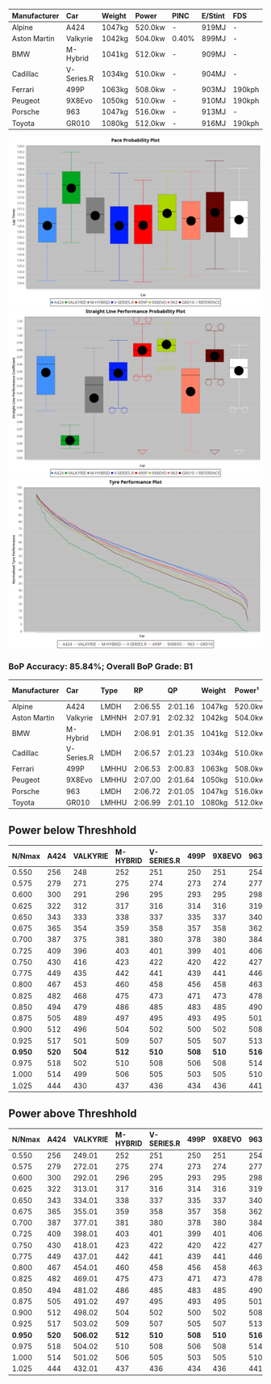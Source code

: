 | Manufacturer | Car        | Weight | Power   | PINC    | E/Stint | FDS     |
|:-|:-|:-|:-|:-|:-|:-|
| Alpine       | A424       | 1047kg | 520.0kw |    -    | 919MJ   |    -    |
| Aston Martin | Valkyrie   | 1042kg | 504.0kw | 0.40%   | 899MJ   |    -    |
| BMW          | M-Hybrid   | 1041kg | 512.0kw |    -    | 909MJ   |    -    |
| Cadillac     | V-Series.R | 1034kg | 510.0kw |    -    | 904MJ   |    -    |
| Ferrari      | 499P       | 1063kg | 508.0kw |    -    | 903MJ   | 190kph  |
| Peugeot      | 9X8Evo     | 1050kg | 510.0kw |    -    | 910MJ   | 190kph  |
| Porsche      | 963        | 1047kg | 516.0kw |    -    | 913MJ   |    -    |
| Toyota       | GR010      | 1080kg | 512.0kw |    -    | 916MJ   | 190kph  |

![PACECHART](./IMG/CUSTOM.png)
![STRAIGHTLINEPERFORMANCECHART](./IMG/CUSTOM_sp.png)
![TYREPERFORMANCECHART](./IMG/CUSTOM_tw.png)

### BoP Accuracy: 85.84%; Overall BoP Grade: B1
| Manufacturer | Car        | Type  | RP      | QP      | Weight | Power¹  | Threshhold | PINC    | Power²   | E/Stint | AVG Vmax  | FDS     | RDLC | L/Stint | BOP-Grade | Model Accuracy | Model Points | Match%  | SimDiff |
|:-|:-|:-|:-|:-|:-|:-|:-|:-|:-|:-|:-|:-|:-|:-|:-|:-|:-|:-|:-|
| Alpine       | A424       | LMDH  | 2:06.55 | 2:01.16 | 1047kg | 520.0kw | 210.0kph   |    -    | 520.00kw |  919MJ  | 302.03kph |    -    | 1.02 | 25      | -B1       | 99.58%         | 1429         | 88.71%  | +0.30   |
| Aston Martin | Valkyrie   | LMHNH | 2:07.91 | 2:02.32 | 1042kg | 504.0kw | 250.0kph   | 0.40%   | 506.00kw |  899MJ  | 285.41kph |    -    | 1.05 | 25      | +Ω1       | 100.00%        | 247          | 39.72%  | #       |
| BMW          | M-Hybrid   | LMDH  | 2:06.91 | 2:01.35 | 1041kg | 512.0kw | 210.0kph   |    -    | 512.00kw |  909MJ  | 295.79kph |    -    | 1.04 | 25      | ~A1       | 99.97%         | 2912         | 100.00% | +0.25   |
| Cadillac     | V-Series.R | LMDH  | 2:06.57 | 2:01.23 | 1034kg | 510.0kw | 210.0kph   |    -    | 510.00kw |  904MJ  | 299.90kph |    -    | 1.04 | 25      | -B1       | 99.49%         | 5225         | 89.60%  | +0.81   |
| Ferrari      | 499P       | LMHHU | 2:06.53 | 2:00.83 | 1063kg | 508.0kw | 210.0kph   |    -    | 508.00kw |  903MJ  | 303.60kph | 190kph  | 1.04 | 25      | -B2       | 100.00%        | 5378         | 83.43%  | +0.60   |
| Peugeot      | 9X8Evo     | LMHHU | 2:07.00 | 2:01.64 | 1050kg | 510.0kw | 210.0kph   |    -    | 510.00kw |  910MJ  | 306.55kph | 190kph  | 1.01 | 25      | ~A1       | 100.00%        | 1459         | 95.65%  | -0.01   |
| Porsche      | 963        | LMDH  | 2:06.72 | 2:01.05 | 1047kg | 516.0kw | 210.0kph   |    -    | 516.00kw |  913MJ  | 297.37kph |    -    | 1.03 | 25      | -A2       | 99.92%         | 14207        | 93.67%  | -0.12   |
| Toyota       | GR010      | LMHHU | 2:06.99 | 2:01.10 | 1080kg | 512.0kw | 210.0kph   |    -    | 512.00kw |  916MJ  | 301.11kph | 190kph  | 1.02 | 25      | ~A1       | 99.86%         | 4280         | 95.93%  | +0.84   |

## Power below Threshhold
| N/Nmax    | A424    | VALKYRIE | M-HYBRID | V-SERIES.R | 499P    | 9X8EVO  | 963     | GR010   |
|:-|:-|:-|:-|:-|:-|:-|:-|:-|
|  0.550    |  256    |  248     |  252     |  251       |  250    |  251    |  254    |  252    |
|  0.575    |  279    |  271     |  275     |  274       |  273    |  274    |  277    |  275    |
|  0.600    |  300    |  291     |  296     |  295       |  293    |  295    |  298    |  296    |
|  0.625    |  322    |  312     |  317     |  316       |  314    |  316    |  319    |  317    |
|  0.650    |  343    |  333     |  338     |  337       |  335    |  337    |  340    |  338    |
|  0.675    |  365    |  354     |  359     |  358       |  357    |  358    |  362    |  359    |
|  0.700    |  387    |  375     |  381     |  380       |  378    |  380    |  384    |  381    |
|  0.725    |  409    |  396     |  403     |  401       |  399    |  401    |  406    |  403    |
|  0.750    |  430    |  416     |  423     |  422       |  420    |  422    |  427    |  423    |
|  0.775    |  449    |  435     |  442     |  441       |  439    |  441    |  446    |  442    |
|  0.800    |  467    |  453     |  460     |  458       |  456    |  458    |  463    |  460    |
|  0.825    |  482    |  468     |  475     |  473       |  471    |  473    |  478    |  475    |
|  0.850    |  494    |  479     |  486     |  485       |  483    |  485    |  490    |  486    |
|  0.875    |  505    |  489     |  497     |  495       |  493    |  495    |  501    |  497    |
|  0.900    |  512    |  496     |  504     |  502       |  500    |  502    |  508    |  504    |
|  0.925    |  517    |  501     |  509     |  507       |  505    |  507    |  513    |  509    |
| **0.950** | **520** | **504**  | **512**  | **510**    | **508** | **510** | **516** | **512** |
|  0.975    |  518    |  502     |  510     |  508       |  506    |  508    |  514    |  510    |
|  1.000    |  514    |  499     |  506     |  505       |  503    |  505    |  510    |  506    |
|  1.025    |  444    |  430     |  437     |  436       |  434    |  436    |  441    |  437    |

## Power above Threshhold
| N/Nmax    | A424    | VALKYRIE   | M-HYBRID | V-SERIES.R | 499P    | 9X8EVO  | 963     | GR010   |
|:-|:-|:-|:-|:-|:-|:-|:-|:-|
|  0.550    |  256    |  249.01    |  252     |  251       |  250    |  251    |  254    |  252    |
|  0.575    |  279    |  272.01    |  275     |  274       |  273    |  274    |  277    |  275    |
|  0.600    |  300    |  292.01    |  296     |  295       |  293    |  295    |  298    |  296    |
|  0.625    |  322    |  313.01    |  317     |  316       |  314    |  316    |  319    |  317    |
|  0.650    |  343    |  334.01    |  338     |  337       |  335    |  337    |  340    |  338    |
|  0.675    |  365    |  355.01    |  359     |  358       |  357    |  358    |  362    |  359    |
|  0.700    |  387    |  377.01    |  381     |  380       |  378    |  380    |  384    |  381    |
|  0.725    |  409    |  398.01    |  403     |  401       |  399    |  401    |  406    |  403    |
|  0.750    |  430    |  418.01    |  423     |  422       |  420    |  422    |  427    |  423    |
|  0.775    |  449    |  437.01    |  442     |  441       |  439    |  441    |  446    |  442    |
|  0.800    |  467    |  454.01    |  460     |  458       |  456    |  458    |  463    |  460    |
|  0.825    |  482    |  469.01    |  475     |  473       |  471    |  473    |  478    |  475    |
|  0.850    |  494    |  481.02    |  486     |  485       |  483    |  485    |  490    |  486    |
|  0.875    |  505    |  491.02    |  497     |  495       |  493    |  495    |  501    |  497    |
|  0.900    |  512    |  498.02    |  504     |  502       |  500    |  502    |  508    |  504    |
|  0.925    |  517    |  503.02    |  509     |  507       |  505    |  507    |  513    |  509    |
| **0.950** | **520** | **506.02** | **512**  | **510**    | **508** | **510** | **516** | **512** |
|  0.975    |  518    |  504.02    |  510     |  508       |  506    |  508    |  514    |  510    |
|  1.000    |  514    |  501.02    |  506     |  505       |  503    |  505    |  510    |  506    |
|  1.025    |  444    |  432.01    |  437     |  436       |  434    |  436    |  441    |  437    |
